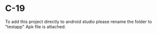 # C-19

To add this project directly to android studio please rename the folder to "testapp"
Apk file is attached.
